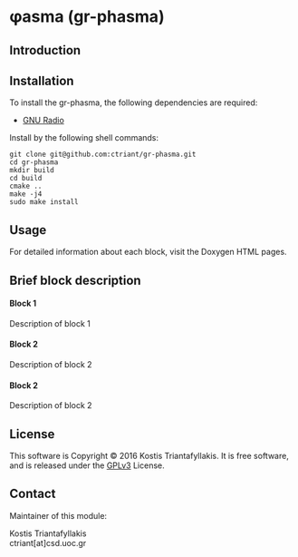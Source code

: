 # φasma (gr-phasma)

## Introduction


## Installation
To install the gr-phasma, the following dependencies are required:
- [GNU Radio](https://github.com/gnuradio/gnuradio)


Install by the following shell commands:
```
git clone git@github.com:ctriant/gr-phasma.git
cd gr-phasma
mkdir build
cd build
cmake ..
make -j4
sudo make install
```

## Usage


For detailed information about each block, visit the Doxygen HTML pages.
## Brief block description


#### Block 1
Description of block 1

#### Block 2
Description of block 2

#### Block 2
Description of block 2


## License
This software is Copyright © 2016 Kostis Triantafyllakis. It is free software, and is released under the [GPLv3](https://www.gnu.org/licenses/gpl-3.0.en.html) License.

## Contact
Maintainer of this module:

Kostis Triantafyllakis<br/>
ctriant[at]csd.uoc.gr
